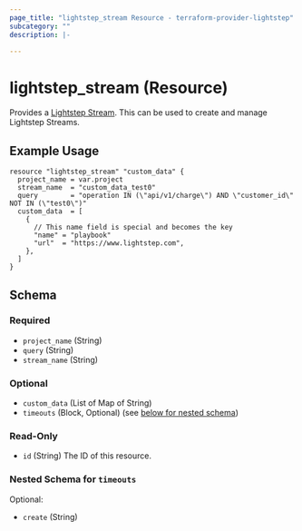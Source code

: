 ```yaml
---
page_title: "lightstep_stream Resource - terraform-provider-lightstep"
subcategory: ""
description: |-

---
```


# lightstep_stream (Resource)

Provides a [Lightstep Stream](https://api-docs.lightstep.com/reference/streams). This can be used to create and manage Lightstep Streams.

## Example Usage

```hcl
resource "lightstep_stream" "custom_data" {
  project_name = var.project
  stream_name  = "custom_data_test0"
  query        = "operation IN (\"api/v1/charge\") AND \"customer_id\" NOT IN (\"test0\")"
  custom_data  = [
    {
      // This name field is special and becomes the key
      "name" = "playbook"
      "url"  = "https://www.lightstep.com",
    },
  ]
}
```

<!-- schema generated by tfplugindocs -->
## Schema

### Required

- `project_name` (String)
- `query` (String)
- `stream_name` (String)

### Optional

- `custom_data` (List of Map of String)
- `timeouts` (Block, Optional) (see [below for nested schema](#nestedblock--timeouts))

### Read-Only

- `id` (String) The ID of this resource.

<a id="nestedblock--timeouts"></a>
### Nested Schema for `timeouts`

Optional:

- `create` (String)

